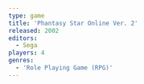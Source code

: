 ```yaml
---
type: game
title: 'Phantasy Star Online Ver. 2'
released: 2002
editors: 
  - Sega
players: 4
genres:
  - 'Role Playing Game (RPG)'
---
```

